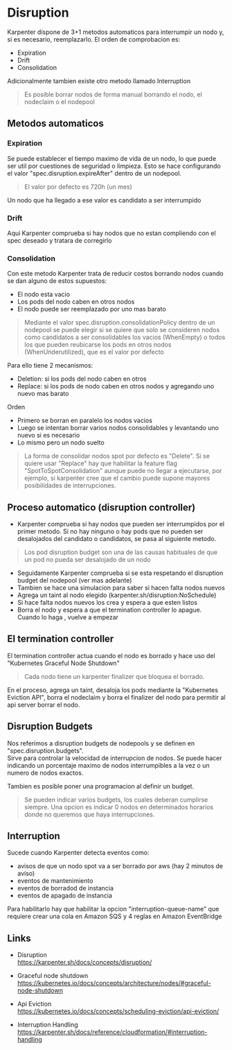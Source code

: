 # Disruption

Karpenter dispone de 3+1 metodos automaticos para interrumpir un nodo y, si es necesario, reemplazarlo. El orden de comprobacion es:

- Expiration
- Drift
- Consolidation

Adicionalmente tambien existe otro metodo llamado Interruption  

> Es posible borrar nodos de forma manual borrando el nodo, el nodeclaim o el nodepool

## Metodos automaticos

### Expiration

Se puede establecer el tiempo maximo de vida de un nodo, lo que puede ser util por cuestiones de seguridad o limpieza.
Esto se hace configurando el valor "spec.disruption.expireAfter" dentro de un nodepool.

> El valor por defecto es 720h (un mes)

Un nodo que ha llegado a ese valor es candidato a ser interrumpido

### Drift

Aqui Karpenter comprueba si hay nodos que no estan compliendo con el spec deseado y tratara de corregirlo

### Consolidation

Con este metodo Karpenter trata de reducir costos borrando nodos cuando se dan alguno de estos supuestos:  

- El nodo esta vacio  
- Los pods del nodo caben en otros nodos  
- El nodo puede ser reemplazado por uno mas barato  

> Mediante el valor spec.disruption.consolidationPolicy dentro de un nodepool se puede elegir si se quiere que solo se consideren nodos como candidatos a ser consolidables los vacios (WhenEmpty) o todos los que pueden reubicarse los pods en otros nodos (WhenUnderutilized), que es el valor por defecto

Para ello tiene 2 mecanismos:

- Deletion: si los pods del nodo caben en otros
- Replace: si los pods de nodo caben en otros nodos y agregando uno nuevo mas barato

Orden

- Primero se borran en paralelo los nodos vacios  
- Luego se intentan borrar varios nodos consolidables y levantando uno nuevo si es necesario  
- Lo mismo pero un nodo suelto  

> La forma de consolidar nodos spot por defecto es "Delete". Si se quiere usar "Replace" hay que habilitar la feature flag "SpotToSpotConsolidation" aunque puede no llegar a ejecutarse, por ejemplo, si karpenter cree que el cambio puede supone mayores posibilidades de interrupciones.

## Proceso automatico (disruption controller)

- Karpenter comprueba si hay nodos que pueden ser interrumpidos por el primer metodo. Si no hay ninguno o hay pods que no pueden ser desalojados del candidato o candidatos, se pasa al siguiente metodo.

> Los pod disruption budget son una de las causas habituales de que un pod no pueda ser desalojado de un nodo

- Seguidamente Karpenter comprueba si se esta respetando el disruption budget del nodepool (ver mas adelante)
- Tambien se hace una simulacion para saber si hacen falta nodos nuevos
- Agrega un taint al nodo elegido (karpenter.sh/disruption:NoSchedule)
- Si hace falta nodos nuevos los crea y espera a que esten listos
- Borra el nodo y espera a que el termination controller lo apague. Cuando lo haga , vuelve a empezar

## El termination controller

El termination controller actua cuando el nodo es borrado y hace uso del "Kubernetes Graceful Node Shutdown"

> Cada nodo tiene un karpenter finalizer que bloquea el borrado.

En el proceso, agrega un taint, desaloja los pods mediante la "Kubernetes Eviction API", borra el nodeclaim y borra el finalizer del nodo para permitir al api server borrar el nodo.

## Disruption Budgets

Nos referimos a disruption budgets de nodepools y se definen en "spec.disruption.budgets".  
Sirve para controlar la velocidad de interrupcion de nodos. Se puede hacer indicando un porcentaje maximo de nodos interrumpibles a la vez o un numero de nodos exactos.

Tambien es posible poner una programacion al definir un budget.

> Se pueden indicar varios budgets, los cuales deberan cumplirse siempre. Una opcion es indicar 0 nodos en determinados horarios donde no queremos que haya interrupciones.

## Interruption

Sucede cuando Karpenter detecta eventos como:  

- avisos de que un nodo spot va a ser borrado por aws (hay 2 minutos de aviso)
- eventos de mantenimiento
- eventos de borradod de instancia
- eventos de apagado de instancia

Para habilitarlo hay que habilitar la opcion "interruption-queue-name" que requiere crear una cola en Amazon SQS y 4 reglas en Amazon EventBridge

## Links

- Disruption  
<https://karpenter.sh/docs/concepts/disruption/>

- Graceful node shutdown  
<https://kubernetes.io/docs/concepts/architecture/nodes/#graceful-node-shutdown>

- Api Eviction  
<https://kubernetes.io/docs/concepts/scheduling-eviction/api-eviction/>

- Interruption Handling  
<https://karpenter.sh/docs/reference/cloudformation/#interruption-handling>
